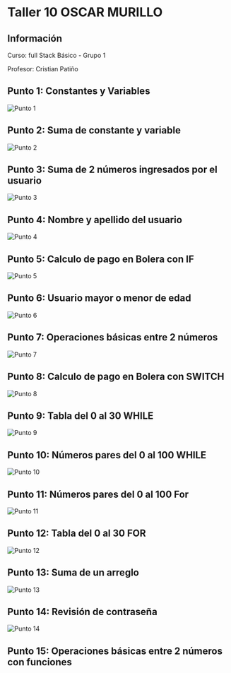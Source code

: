 <h1>Taller 10 OSCAR MURILLO </h1>

<h2> Información</h2>
<p>Curso: full Stack Básico - Grupo 1 </p>
<p>Profesor: Cristian Patiño</p>

<h2> Punto 1: Constantes y Variables</h2>
<img src="./public/images/punto 1.png" alt="Punto 1">
<h2> Punto 2: Suma de constante y variable</h2>
<img src="./public/images/punto 2.png" alt="Punto 2">
<h2> Punto 3: Suma de 2 números ingresados por el usuario</h2>
<img src="./public/images/punto 3.png" alt="Punto 3">
<h2> Punto 4: Nombre y apellido del usuario</h2>
<img src="./public/images/punto 4.png" alt="Punto 4">
<h2> Punto 5: Calculo de pago en Bolera con IF</h2>
<img src="./public/punto 5.png" alt="Punto 5">
<h2> Punto 6: Usuario mayor o menor de edad</h2>
<img src="./public/punto 6.png" alt="Punto 6">
<h2> Punto 7: Operaciones básicas entre 2 números</h2>
<img src="./public/punto 7.png" alt="Punto 7">
<h2> Punto 8: Calculo de pago en Bolera con SWITCH</h2>
<img src="./public/punto 8.png" alt=" Punto 8">
<h2> Punto 9: Tabla del 0 al 30 WHILE</h2>
<img src="./public/punto 9.png" alt="Punto 9">
<h2> Punto 10: Números pares del 0 al 100 WHILE</h2>
<img src="./public/punto 10.png" alt="Punto 10">
<h2> Punto 11: Números pares del 0 al 100 For</h2>
<img src="./public/punto 11.png" alt="Punto 11">
<h2> Punto 12: Tabla del 0 al 30 FOR</h2>
<img src="./public/punto 12.png" alt="Punto 12">
<h2> Punto 13: Suma de un arreglo</h2>
<img src="./public/punto 13.png" alt="Punto 13">
<h2> Punto 14: Revisión de contraseña</h2>
<img src="./public/punto 14.png" alt="Punto 14">
<h2> Punto 15: Operaciones básicas entre 2 números con funciones</h2>